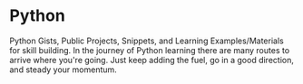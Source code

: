 # Python
Python Gists, Public Projects, Snippets, and Learning Examples/Materials for skill building. 
In the journey of Python learning there are many routes to arrive where you're going. Just keep adding the fuel, go in a good direction, and steady your momentum.    
